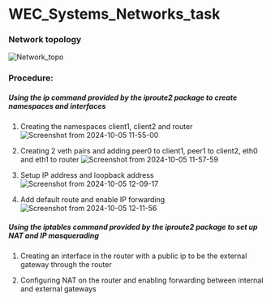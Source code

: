 # WEC_Systems_Networks_task

### Network topology
![Network_topo](https://github.com/user-attachments/assets/6fbc03a4-1c02-48f7-a324-623748b67cf4)

### Procedure:
##### Using the ip command provided by the iproute2 package to create namespaces and interfaces 
1. Creating the namespaces client1, client2 and router
   ![Screenshot from 2024-10-05 11-55-00](https://github.com/user-attachments/assets/703d8a60-9691-47ba-b5ec-b4bab7d97184)

2. Creating 2 veth pairs and adding peer0 to client1, peer1 to client2, eth0 and eth1 to router 
   ![Screenshot from 2024-10-05 11-57-59](https://github.com/user-attachments/assets/950e1fb0-e5c0-4de7-b2b8-cf031a0162a8)

3. Setup IP address and loopback address
  ![Screenshot from 2024-10-05 12-09-17](https://github.com/user-attachments/assets/a2b42a59-69a6-4b82-82fe-361781d3e8bd)

4. Add default route and enable IP forwarding
   ![Screenshot from 2024-10-05 12-11-56](https://github.com/user-attachments/assets/e9a4b7a6-c16c-4922-97b2-278d4387c485)


##### Using the iptables command provided by the iproute2 package to set up NAT and IP masquerading 
1. Creating an interface in the router with a public ip to be the external gateway through the router
     
2. Configuring NAT on the router and enabling forwarding between internal and external gateways
